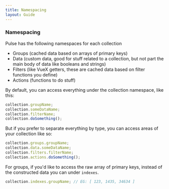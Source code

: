 ```yaml
---
title: Namespacing
layout: Guide
---
```


### Namespacing

Pulse has the following namespaces for each collection

- Groups (cached data based on arrays of primary keys)
- Data (custom data, good for stuff related to a collection, but not part the main body of data like booleans and strings)
- Filters (like VueX getters, these are cached data based on filter functions you define)
- Actions (functions to do stuff)

By default, you can access everything under the collection namespace, like this:

```js
collection.groupName;
collection.someDataName;
collection.filterName;
collection.doSomething();
```

But if you prefer to separate everything by type, you can access areas of your collection like so:

```js
collection.groups.groupName;
collection.data.someDataName;
collection.filters.filterName;
collection.actions.doSomething();
```

For groups, if you'd like to access the raw array of primary keys, instead of the constructed data you can under `indexes`.

```js
collection.indexes.groupName; // EG: [ 123, 1435, 34634 ]
```
